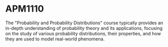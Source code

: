 # APM1110
The "Probability and Probability Distributions" course typically provides an in-depth understanding of probability theory and its applications, focusing on the study of various probability distributions, their properties, and how they are used to model real-world phenomena.
